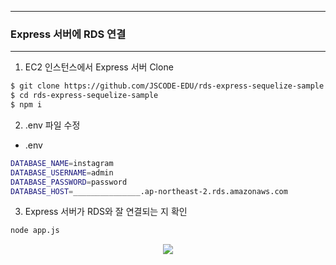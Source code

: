 -----
### Express 서버에 RDS 연결
-----
1. EC2 인스턴스에서 Express 서버 Clone
```bash
$ git clone https://github.com/JSCODE-EDU/rds-express-sequelize-sample.git
$ cd rds-express-sequelize-sample
$ npm i
```

2. .env 파일 수정
  - .env
```bash
DATABASE_NAME=instagram
DATABASE_USERNAME=admin
DATABASE_PASSWORD=password
DATABASE_HOST=_______________.ap-northeast-2.rds.amazonaws.com
```

3. Express 서버가 RDS와 잘 연결되는 지 확인
```bash
node app.js
```
<div align="center">
<img src="https://github.com/user-attachments/assets/5c9e2fd7-6e10-4047-b5ae-edd9d6149fdf">
</div>
